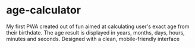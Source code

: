 # age-calculator
My first PWA created out of fun aimed at calculating user's exact age from their birthdate.
The age result is displayed in years, months, days, hours, minutes and seconds.
Designed with a clean, mobile-friendly interface
